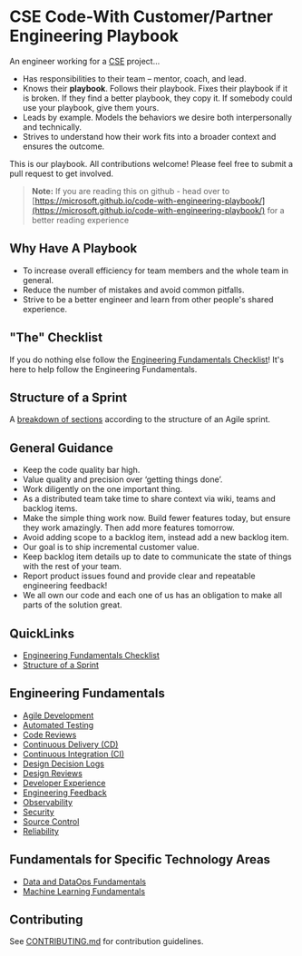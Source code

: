 # CSE Code-With Customer/Partner Engineering Playbook

An engineer working for a [CSE](./CSE.md) project...

* Has responsibilities to their team – mentor, coach, and lead.
* Knows their **playbook**. Follows their playbook. Fixes their playbook if it is broken. If they find a better playbook, they copy it. If somebody could use your playbook, give them yours.
* Leads by example. Models the behaviors we desire both interpersonally and technically.
* Strives to understand how their work fits into a broader context and ensures the outcome.

This is our playbook. All contributions welcome! Please feel free to submit a pull request to get involved.

> **Note:** If you are reading this on github - head over to [https://microsoft.github.io/code-with-engineering-playbook/](https://microsoft.github.io/code-with-engineering-playbook/) for a better reading experience

## Why Have A Playbook

* To increase overall efficiency for team members and the whole team in general.
* Reduce the number of mistakes and avoid common pitfalls.
* Strive to be a better engineer and learn from other people's shared experience.

## "The" Checklist

If you do nothing else follow the [Engineering Fundamentals Checklist](ENG-FUNDAMENTALS-CHECKLIST.md)! It's here to help follow the Engineering Fundamentals.

## Structure of a Sprint

A [breakdown of sections](SPRINT-STRUCTURE.md) according to the structure of an Agile sprint.

## General Guidance

* Keep the code quality bar high.
* Value quality and precision over ‘getting things done’.
* Work diligently on the one important thing.
* As a distributed team take time to share context via wiki, teams and backlog items.
* Make the simple thing work now. Build fewer features today, but ensure they work amazingly. Then add more features tomorrow.
* Avoid adding scope to a backlog item, instead add a new backlog item.
* Our goal is to ship incremental customer value.
* Keep backlog item details up to date to communicate the state of things with the rest of your team.
* Report product issues found and provide clear and repeatable engineering feedback!
* We all own our code and each one of us has an obligation to make all parts of the solution great.

## QuickLinks

* [Engineering Fundamentals Checklist](ENG-FUNDAMENTALS-CHECKLIST.md)
* [Structure of a Sprint](SPRINT-STRUCTURE.md)

## Engineering Fundamentals

* [Agile Development](agile-development/README.md)
* [Automated Testing](automated-testing/readme.md)
* [Code Reviews](code-reviews/README.md)
* [Continuous Delivery (CD)](continuous-delivery/readme.md)
* [Continuous Integration (CI)](continuous-integration/readme.md)
* [Design Decision Logs](design-reviews/decision-log/readme.md)
* [Design Reviews](design-reviews/readme.md)
* [Developer Experience](developer-experience/readme.md)
* [Engineering Feedback](engineering-feedback/readme.md)
* [Observability](observability/readme.md)
* [Security](security/README.md)
* [Source Control](source-control/readme.md)
* [Reliability](reliability/README.md)

## Fundamentals for Specific Technology Areas

* [Data and DataOps Fundamentals](data-fundamentals/README.md)
* [Machine Learning Fundamentals](ml-fundamentals/README.md)

## Contributing

See [CONTRIBUTING.md](CONTRIBUTING.md) for contribution guidelines.
